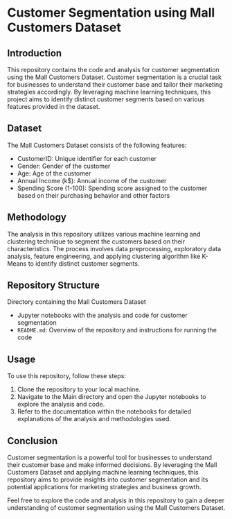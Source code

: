 # Customer Segmentation using Mall Customers Dataset

## Introduction
This repository contains the code and analysis for customer segmentation using the Mall Customers Dataset. Customer segmentation is a crucial task for businesses to understand their customer base and tailor their marketing strategies accordingly. By leveraging machine learning techniques, this project aims to identify distinct customer segments based on various features provided in the dataset.

## Dataset
The Mall Customers Dataset consists of the following features:
- CustomerID: Unique identifier for each customer
- Gender: Gender of the customer
- Age: Age of the customer
- Annual Income (k$): Annual income of the customer
- Spending Score (1-100): Spending score assigned to the customer based on their purchasing behavior and other factors

## Methodology
The analysis in this repository utilizes various machine learning and clustering technique to segment the customers based on their characteristics. The process involves data preprocessing, exploratory data analysis, feature engineering, and applying clustering algorithm like  K-Means to identify distinct customer segments.

## Repository Structure
 Directory containing the Mall Customers Dataset
- Jupyter notebooks with the analysis and code for customer segmentation
- `README.md`: Overview of the repository and instructions for running the code

## Usage
To use this repository, follow these steps:
1. Clone the repository to your local machine.
2. Navigate to the Main directory and open the Jupyter notebooks to explore the analysis and code.
3. Refer to the documentation within the notebooks for detailed explanations of the analysis and methodologies used.

## Conclusion
Customer segmentation is a powerful tool for businesses to understand their customer base and make informed decisions. By leveraging the Mall Customers Dataset and applying machine learning techniques, this repository aims to provide insights into customer segmentation and its potential applications for marketing strategies and business growth.

Feel free to explore the code and analysis in this repository to gain a deeper understanding of customer segmentation using the Mall Customers Dataset.
